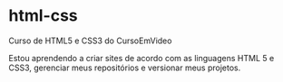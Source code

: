 # html-css
 Curso de HTML5 e CSS3 do CursoEmVideo

Estou aprendendo a criar sites de acordo com as linguagens HTML 5 e CSS3, gerenciar meus repositórios e versionar meus projetos.
